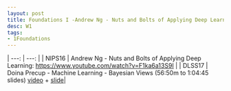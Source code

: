 ```yaml
---
layout: post
title: Foundations I -Andrew Ng - Nuts and Bolts of Applying Deep Learning
desc: W1
tags:
- 1Foundations
---
```





| ---: | ---: |
| NIPS16 | Andrew Ng - Nuts and Bolts of Applying Deep Learning: https://www.youtube.com/watch?v=F1ka6a13S9I |
| DLSS17 | Doina Precup - Machine Learning - Bayesian Views (56:50m to 1:04:45 slides) [video](http://videolectures.net/deeplearning2017_precup_machine_learning/) + [slide](http://videolectures.net/site/normal_dl/tag=1129744/deeplearning2017_precup_machine_learning_01.pdf)|
